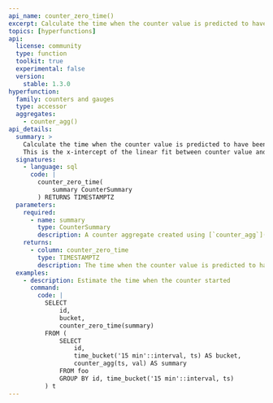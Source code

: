 ```yaml
---
api_name: counter_zero_time()
excerpt: Calculate the time when the counter value is predicted to have been zero
topics: [hyperfunctions]
api:
  license: community
  type: function
  toolkit: true
  experimental: false
  version:
    stable: 1.3.0
hyperfunction:
  family: counters and gauges
  type: accessor
  aggregates:
    - counter_agg()
api_details:
  summary: >
    Calculate the time when the counter value is predicted to have been zero.
    This is the x-intercept of the linear fit between counter value and time.
  signatures:
    - language: sql
      code: |
        counter_zero_time(
            summary CounterSummary
        ) RETURNS TIMESTAMPTZ
  parameters:
    required:
      - name: summary
        type: CounterSummary
        description: A counter aggregate created using [`counter_agg`](#counter_agg)
    returns:
      - column: counter_zero_time
        type: TIMESTAMPTZ
        description: The time when the counter value is predicted to have been zero
  examples:
    - description: Estimate the time when the counter started
      command:
        code: |
          SELECT
              id,
              bucket,
              counter_zero_time(summary)
          FROM (
              SELECT
                  id,
                  time_bucket('15 min'::interval, ts) AS bucket,
                  counter_agg(ts, val) AS summary
              FROM foo
              GROUP BY id, time_bucket('15 min'::interval, ts)
          ) t
---
```


